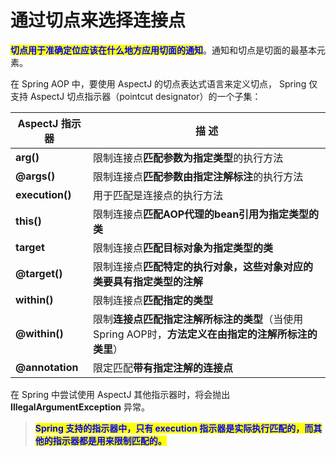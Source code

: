 # 通过切点来选择连接点

<mark style="color:blue;">**切点用于准确定位应该在什么地方应用切面的通知**</mark>。通知和切点是切面的最基本元素。

在 Spring AOP 中，要使用 AspectJ 的切点表达式语言来定义切点， Spring 仅支持 AspectJ 切点指示器（pointcut designator）的一个子集：

| AspectJ 指示器     | 描 述                                                         |
| --------------- | ----------------------------------------------------------- |
| **arg()**       | 限制连接点**匹配参数为指定类型**的执行方法                                     |
| **@args()**     | 限制连接点**匹配参数由指定注解标注**的执行方法                                   |
| **execution()** | 用于匹配是连接点的执行方法                                               |
| **this()**      | 限制连接点**匹配AOP代理的bean引用为指定类型的类**                              |
| **target**      | 限制连接点**匹配目标对象为指定类型的类**                                      |
| **@target()**   | 限制连接点**匹配特定的执行对象，这些对象对应的类要具有指定类型的注解**                       |
| **within()**    | 限制连接点**匹配指定的类型**                                            |
| **@within()**   | 限制**连接点匹配指定注解所标注的类型**（当使用Spring AOP时，**方法定义在由指定的注解所标注的类里**） |
| **@annotation** | 限定匹配**带有指定注解的连接点**                                          |

在 Spring 中尝试使用 AspectJ 其他指示器时，将会抛出 **IllegalArgumentException** 异常。

> <mark style="color:blue;">**Spring 支持的指示器中，只有 execution 指示器是实际执行匹配的，而其他的指示器都是用来限制匹配的。**</mark>
